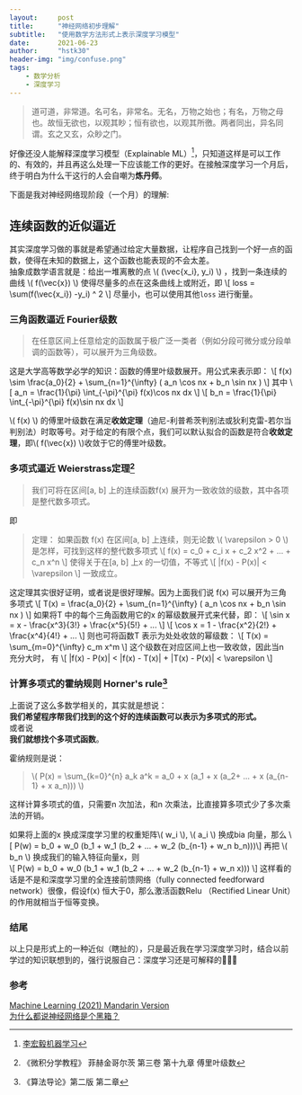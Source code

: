 ```yaml
---
layout:     post
title:      "神经网络初步理解"
subtitle: 	"使用数学方法形式上表示深度学习模型"
date:       2021-06-23
author:     "hstk30"
header-img: "img/confuse.png"
tags:
    - 数学分析
    - 深度学习
---
```


> 道可道，非常道。名可名，非常名。无名，万物之始也；有名，万物之母也。故恒无欲也，以观其眇；恒有欲也，以观其所徼。两者同出，异名同谓。玄之又玄，众眇之门。  
  

好像还没人能解释深度学习模型（Explainable ML）[^ML-Lee]，只知道这样是可以工作的、有效的，并且再这么处理一下应该能工作的更好。在接触深度学习一个月后，终于明白为什么干这行的人会自嘲为**炼丹师**。 

下面是我对神经网络现阶段（一个月）的理解: 

## 连续函数的近似逼近

其实深度学习做的事就是希望通过给定大量数据，让程序自己找到一个好一点的函数，使得在未知的数据上，这个函数也能表现的不会太差。  
抽象成数学语言就是：给出一堆离散的点 \\( (\vec{x_i}, y_i) \\) ，找到一条连续的曲线 \\( f(\vec{x}) \\) 使得尽量多的点在这条曲线上或附近，即 
\\[ loss = \sum(f(\vec{x_i}) -y_i) ^ 2 \\] 
尽量小，也可以使用其他`loss` 进行衡量。

### 三角函数逼近 Fourier级数

> 在任意区间上任意给定的函数属于极广泛一类者（例如分段可微分或分段单调的函数等），可以展开为三角级数。

这是大学高等数学必学的知识：函数的傅里叶级数展开。用公式来表示即：
\\[ f(x) \sim \frac{a_0}{2} + \sum_{n=1}^{\infty} ( a_n \cos nx + b_n \sin nx ) \\]
其中
\\[ a_n = \frac{1}{\pi} \int_{-\pi}^{\pi} f(x)\cos nx dx \\]  \\[ b_n = \frac{1}{\pi} \int_{-\pi}^{\pi} f(x)\sin nx dx  \\]

\\( f(x) \\) 的傅里叶级数在满足**收敛定理**（迪尼-利普希茨判别法或狄利克雷-若尔当判别法）时取等号。对于给定的有限个点，我们可以默认拟合的函数是符合**收敛定理**，即\\( f(\vec{x}) \\)收敛于它的傅里叶级数。


### 多项式逼近 Weierstrass定理[^math]

> 我们可将在区间[a, b] 上的连续函数f(x) 展开为一致收敛的级数，其中各项是整代数多项式。

即

> 定理： 如果函数 f(x) 在区间[a, b] 上连续，则无论数 \\( \varepsilon > 0 \\) 是怎样，可找到这样的整代数多项式
>  \\[ f(x) = c_0 + c_i x + c_2 x^2 + ... + c_n x^n \\] 
> 使得关于在[a, b] 上x 的一切值，不等式 \\[ |f(x) - P(x)| < \varepsilon \\] 一致成立。

这定理其实很好证明，或者说是很好理解。因为上面我们说 f(x) 可以展开为三角多项式
\\[ T(x) = \frac{a_0}{2} + \sum_{n=1}^{\infty} ( a_n \cos nx + b_n \sin nx ) \\]
如果将T 中的每个三角函数用它的x 的幂级数展开式来代替，即：
\\[ \sin x = x - \frac{x^3}{3!} + \frac{x^5}{5!} + ... \\]
\\[ \cos x = 1 - \frac{x^2}{2!} + \frac{x^4}{4!} + ... \\]
则也可将函数T 表示为处处收敛的幂级数：
\\[ T(x) = \sum_{m=0}^{\infty} c_m x^m \\]
这个级数在对应区间上也一致收敛，因此当n 充分大时， 有
\\[ |f(x) - P(x)| < |f(x) - T(x)| + |T(x) - P(x)| < \varepsilon \\]

### 计算多项式的霍纳规则 Horner's rule[^algo]

上面说了这么多数学相关的，其实就是想说：  
**我们希望程序帮我们找到的这个好的连续函数可以表示为多项式的形式。**  
或者说  
**我们就想找个多项式函数**。  

霍纳规则是说：
> \\( P(x) = \sum_{k=0}^{n} a_k a^k  = a_0 + x (a_1 + x (a_2+ ... + x (a_{n-1} + x a_n)))  \\)

这样计算多项式的值，只需要n 次加法，和n 次乘法，比直接算多项式少了多次乘法的开销。  

如果将上面的x 换成深度学习里的权重矩阵\\( w_i \\), \\( a_i \\) 换成bia 向量，那么
\\[ P(w) = b_0 + w_0 (b_1 + w_1 (b_2 + ... + w_2 (b_{n-1} + w_n b_n)))\\]
再把 \\( b_n \\) 换成我们的输入特征向量x，则  
\\[  P(w) = b_0 + w_0 (b_1 + w_1 (b_2 + ... + w_2 (b_{n-1} + w_n x))) \\]
这样看的话是不是和深度学习里的全连接前馈网络（fully connected feedforward network）很像，假设f(x) 恒大于0，那么激活函数Relu （Rectified Linear Unit）的作用就相当于恒等变换。

### 结尾

以上只是形式上的一种近似（瞎扯的），只是最近我在学习深度学习时，结合以前学过的知识联想到的，强行说服自己：深度学习还是可解释的🙏🙏🙏


### 参考

[Machine Learning (2021) Mandarin Version](https://www.youtube.com/playlist?list=PLJV_el3uVTsMhtt7_Y6sgTHGHp1Vb2P2J)  
[为什么都说神经网络是个黑箱？](https://www.zhihu.com/question/263672028)  
 
[^ML-Lee]: [李宏毅机器学习](https://www.youtube.com/watch?v=WQY85vaQfTI&list=PLJV_el3uVTsMhtt7_Y6sgTHGHp1Vb2P2J&index=27&ab_channel=Hung-yiLee)  
[^math]: 《微积分学教程》 菲赫金哥尔茨 第三卷  第十九章 傅里叶级数
[^algo]: 《算法导论》第二版 第二章
